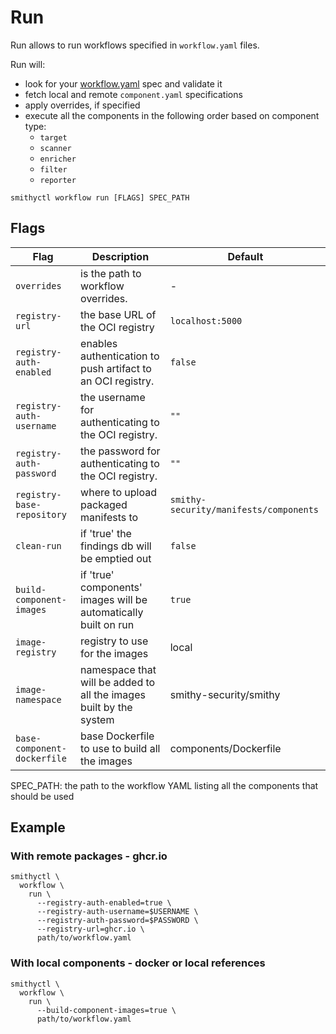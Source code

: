 # Run

Run allows to run workflows specified in `workflow.yaml` files.

Run will:

* look for your [workflow.yaml](./SPEC.md) spec and validate it
* fetch local and remote `component.yaml` specifications
* apply overrides, if specified
* execute all the components in the following order based on component type:
  * `target`
  * `scanner`
  * `enricher`
  * `filter`
  * `reporter`

```shell
smithyctl workflow run [FLAGS] SPEC_PATH
```

## Flags

| Flag                        | Description                                                        | Default                                |
|-----------------------------|--------------------------------------------------------------------|----------------------------------------|
| `overrides`                 | is the path to workflow overrides.                                 | -                                      |
| `registry-url`              | the base URL of the OCI registry                                   | `localhost:5000`                       |
| `registry-auth-enabled`     | enables authentication to push artifact to an OCI registry.        | `false`                                |
| `registry-auth-username`    | the username for authenticating to the OCI registry.               | `""`                                   |
| `registry-auth-password`    | the password for authenticating to the OCI registry.               | `""`                                   |
| `registry-base-repository`  | where to upload packaged manifests to                              | `smithy-security/manifests/components` |
| `clean-run`                 | if 'true' the findings db will be emptied out                      | `false`                                |
| `build-component-images`    | if 'true' components' images will be automatically built on run    | `true`                                 |
| `image-registry`            | registry to use for the images | local                             |                                        |
| `image-namespace`           | namespace that will be added to all the images built by the system | smithy-security/smithy                 |
| `base-component-dockerfile` | base Dockerfile to use to build all the images                     | components/Dockerfile                  |

SPEC\_PATH: the path to the workflow YAML listing all the components that should be used

## Example

### With remote packages - ghcr.io

```shell
smithyctl \
  workflow \
    run \
      --registry-auth-enabled=true \
      --registry-auth-username=$USERNAME \ 
      --registry-auth-password=$PASSWORD \
      --registry-url=ghcr.io \
      path/to/workflow.yaml
```

### With local components - docker or local references

```shell
smithyctl \
  workflow \
    run \
      --build-component-images=true \
      path/to/workflow.yaml
```
